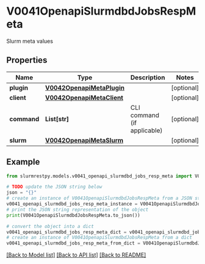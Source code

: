 # V0041OpenapiSlurmdbdJobsRespMeta

Slurm meta values

## Properties

Name | Type | Description | Notes
------------ | ------------- | ------------- | -------------
**plugin** | [**V0042OpenapiMetaPlugin**](V0042OpenapiMetaPlugin.md) |  | [optional]
**client** | [**V0042OpenapiMetaClient**](V0042OpenapiMetaClient.md) |  | [optional]
**command** | **List[str]** | CLI command (if applicable) | [optional]
**slurm** | [**V0042OpenapiMetaSlurm**](V0042OpenapiMetaSlurm.md) |  | [optional]

## Example

```python
from slurmrestpy.models.v0041_openapi_slurmdbd_jobs_resp_meta import V0041OpenapiSlurmdbdJobsRespMeta

# TODO update the JSON string below
json = "{}"
# create an instance of V0041OpenapiSlurmdbdJobsRespMeta from a JSON string
v0041_openapi_slurmdbd_jobs_resp_meta_instance = V0041OpenapiSlurmdbdJobsRespMeta.from_json(json)
# print the JSON string representation of the object
print(V0041OpenapiSlurmdbdJobsRespMeta.to_json())

# convert the object into a dict
v0041_openapi_slurmdbd_jobs_resp_meta_dict = v0041_openapi_slurmdbd_jobs_resp_meta_instance.to_dict()
# create an instance of V0041OpenapiSlurmdbdJobsRespMeta from a dict
v0041_openapi_slurmdbd_jobs_resp_meta_from_dict = V0041OpenapiSlurmdbdJobsRespMeta.from_dict(v0041_openapi_slurmdbd_jobs_resp_meta_dict)
```
[[Back to Model list]](../README.md#documentation-for-models) [[Back to API list]](../README.md#documentation-for-api-endpoints) [[Back to README]](../README.md)


